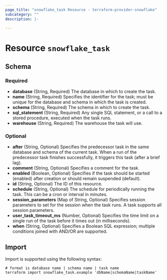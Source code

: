 ```yaml
---
page_title: "snowflake_task Resource - terraform-provider-snowflake"
subcategory: ""
description: |-
  
---
```


# Resource `snowflake_task`





## Schema

### Required

- **database** (String, Required) The database in which to create the task.
- **name** (String, Required) Specifies the identifier for the task; must be unique for the database and schema in which the task is created.
- **schema** (String, Required) The schema in which to create the task.
- **sql_statement** (String, Required) Any single SQL statement, or a call to a stored procedure, executed when the task runs.
- **warehouse** (String, Required) The warehouse the task will use.

### Optional

- **after** (String, Optional) Specifies the predecessor task in the same database and schema of the current task. When a run of the predecessor task finishes successfully, it triggers this task (after a brief lag).
- **comment** (String, Optional) Specifies a comment for the task.
- **enabled** (Boolean, Optional) Specifies if the task should be started (enabled) after creation or should remain suspended (default).
- **id** (String, Optional) The ID of this resource.
- **schedule** (String, Optional) The schedule for periodically running the task. This can be a cron or interval in minutes.
- **session_parameters** (Map of String, Optional) Specifies session parameters to set for the session when the task runs. A task supports all session parameters.
- **user_task_timeout_ms** (Number, Optional) Specifies the time limit on a single run of the task before it times out (in milliseconds).
- **when** (String, Optional) Specifies a Boolean SQL expression; multiple conditions joined with AND/OR are supported.

## Import

Import is supported using the following syntax:

```shell
# format is database name | schema name | task name
terraform import snowflake_task.example 'dbName|schemaName|taskName'
```
